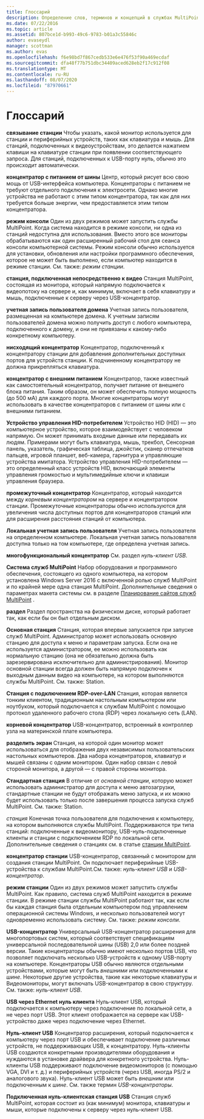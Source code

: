 ```yaml
---
title: Глоссарий
description: Определение слов, терминов и концепций в службах MultiPoint
ms.date: 07/22/2016
ms.topic: article
ms.assetid: 807bce1d-b993-49c6-9783-b01a3c55846c
author: evaseydl
manager: scottman
ms.author: evas
ms.openlocfilehash: f6e98bd7f867cedb533e6e476f53f90a469ecdaf
ms.sourcegitcommit: dfa48f77b751dbc34409aced628eb2f17c912f08
ms.translationtype: MT
ms.contentlocale: ru-RU
ms.lasthandoff: 08/07/2020
ms.locfileid: "87970661"
---
```

# <a name="glossary"></a>Глоссарий
**связывание станции** Чтобы указать, какой монитор используется для станции и периферийных устройств, таких как клавиатура и мышь. Для станций, подключенных к видеоустройствам, это делается нажатием клавиши на клавиатуре станции при появлении соответствующего запроса. Для станций, подключенных к USB-порту нуль, обычно это происходит автоматически.

**концентратор с питанием от шины** Центр, который рисует всю свою мощь от USB-интерфейса компьютера. Концентраторы с питанием не требуют отдельного подключения к электросети. Однако многие устройства не работают с этим типом концентратора, так как для них требуется больше энергии, чем предоставляется этим типом концентратора.

**режим консоли** Один из двух режимов может запустить службы MultiPoint. Когда система находится в режиме консоли, ни одна из станций недоступна для использования. Вместо этого все мониторы обрабатываются как один расширенный рабочий стол для сеанса консоли компьютерной системы. Режим консоли обычно используется для установки, обновления или настройки программного обеспечения, которое не может быть выполнено, если компьютер находится в режиме станции. См. также: *режим станции*.

**станция, подключенная непосредственно к видео** Станция MultiPoint, состоящая из монитора, который напрямую подключается к видеопотоку на сервере и, как минимум, включает в себя клавиатуру и мышь, подключенные к серверу через USB-концентратор.

**учетная запись пользователя домена** Учетная запись пользователя, размещенная на компьютере домена. К учетным записям пользователей домена можно получить доступ с любого компьютера, подключенного к домену, и они не привязаны к какому-либо конкретному компьютеру.

**нисходящий концентратор** Концентратор, подключенный к концентратору станции для добавления дополнительных доступных портов для устройств станции. К подчиненному концентратору не должна прикрепляться клавиатура.

**концентратор с внешним питанием** Концентратор, также известный как самостоятельный концентратор, получает питание от внешнего блока питания. Таким образом, он может обеспечить полную мощность (до 500 мА) для каждого порта. Многие концентраторы могут использовать в качестве концентраторов с питанием от шины или с внешними питанием.

**Устройство управления HID-потребителем** Устройство HID (HID) — это компьютерное устройство, которое взаимодействует с человеком напрямую. Он может принимать входные данные или передавать их людям. Примерами могут быть клавиатура, мышь, трекбол, Сенсорная панель, указатель, графическая таблица, джойстик, сканер отпечатков пальцев, игровой планшет, веб-камера, гарнитура и управляющие устройства имитатора. Устройство управления HID-потребителем — это определенный класс устройств HID, включающий элементы управления громкостью и мультимедийные ключи и клавиши управления браузера.

**промежуточный концентратор** Концентратор, который находится между *корневым концентратором* на сервере и концентратором станции. Промежуточные концентраторы обычно используются для увеличения числа доступных портов для концентраторов станций или для расширения расстояния станций от компьютера.

**Локальная учетная запись пользователя** Учетная запись пользователя на определенном компьютере. Локальная учетная запись пользователя доступна только на том компьютере, где определена учетная запись.

**многофункциональный концентратор** См. раздел *нуль-клиент USB*.

**Система служб MultiPoint** Набор оборудования и программного обеспечения, состоящего из одного компьютера, на котором установлена Windows Server 2016 с включенной ролью служб MultiPoint и по крайней мере одна станция MultiPoint. Дополнительные сведения о параметрах макета системы см. в разделе [Планирование сайтов служб MultiPoint](MultiPoint-services-Site-Planning.md) .

**раздел** Раздел пространства на физическом диске, который работает так, как если бы он был отдельным диском.

**Основная станция** Станция, которая впервые запускается при запуске служб MultiPoint. Администратор может использовать основную станцию для доступа к меню и параметрам запуска. Если она не используется администратором, ее можно использовать как нормальную станцию (она не обязательно должна быть зарезервирована исключительно для администрирования). Монитор основной станции всегда должен быть напрямую подключен к выходным данным видео на компьютере, на котором выполняются службы MultiPoint. См. также: Station.

**Станция с подключением RDP-over-LAN** Станция, которая является тонким клиентом, традиционным настольным компьютером или ноутбуком, который подключается к службам MultiPoint с помощью протокол удаленного рабочего стола (RDP) через локальную сеть (LAN).

**корневой концентратор** USB-концентратор, встроенный в контроллер узла на материнской плате компьютера.

**разделить экран** Станция, на которой один монитор может использоваться для отображения двух независимых пользовательских настольных компьютеров. Два набора концентраторов, клавиатур и мышей связаны с одним монитором. Один набор связан с левой стороной монитора, а другой — с правой стороны монитора.

**Стандартная станция** В отличие от *основной станции*, которую может использовать администратор для доступа к меню автозагрузки, стандартные станции не будут отображать меню запуска, и их можно будет использовать только после завершения процесса запуска служб MultiPoint. См. также: Station.

*станция* Конечная точка пользователя для подключения к компьютеру, на котором выполняются службы MultiPoint. Поддерживаются три типа станций: подключенные к видеомонитору, USB-нуль-подключенные клиенты и станции с подключением RDP по локальной сети. Дополнительные сведения о станциях см. в статье [станции MultiPoint](MultiPoint-services-Stations.md).

**концентратор станции** USB-концентратор, связанный с монитором для создания станции MultiPoint. Он подключает периферийные USB-устройства к службам MultiPoint.См. также: *нуль-клиент USB* и *USB-концентратор*.

**режим станции** Один из двух режимов может запустить службы MultiPoint. Как правило, система служб MultiPoint находится в режиме станции. В режиме станции службы MultiPoint работают так, как если бы каждая станция была отдельным компьютером под управлением операционной системы Windows, и несколько пользователей могут одновременно использовать систему. См. также: *режим консоли*.

**USB-концентратор** Универсальный USB-концентратор расширения для многопортовых систем, который соответствует спецификациям универсальной последовательной шины (USB) 2,0 или более поздней версии. Такие концентраторы обычно имеют несколько портов USB, что позволяет подключать несколько USB-устройств к одному USB-порту на компьютере. Концентраторы USB обычно являются отдельными устройствами, которые могут быть *внешними* или подключенными к *шине*. Некоторые другие устройства, такие как некоторые клавиатуры и Видеомониторы, могут включать USB-концентратор в свою структуру. См. также: *нуль-клиент USB*.

**USB через Ethernet нуль клиента** Нуль-клиент USB, который подключается к компьютеру через подключение по локальной сети, а не через порт USB. Этот клиент отображается на сервере как USB-устройство даже через подключение через Ethernet.

**Нуль-клиент USB** Концентратор расширения, который подключается к компьютеру через порт USB и обеспечивает подключение различных устройств, не поддерживающих USB, к концентратору. Нуль-клиенты USB создаются конкретными производителями оборудования и нуждаются в установке драйвера для конкретного устройства. Нуль-клиенты USB поддерживают подключение видеомониторов (с помощью VGA, DVI и т. д.) и периферийных устройств (через USB, иногда PS/2 и аналогового звука). Нуль-клиент USB может быть *внешним* или подключенным к *шине*. См. также термин *USB-концентраторы*.

**Подключенная нуль-клиентская станция USB** Станция служб MultiPoint, которая состоит из (как минимум) монитора, клавиатуры и мыши, которые подключены к серверу через нуль-клиент USB.

